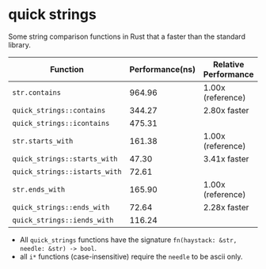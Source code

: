 # quick strings

Some string comparison functions in Rust that a faster than the standard library.

| Function                      | Performance(ns) | Relative Performance |
|-------------------------------|-----------------|----------------------|
| `str.contains`                | 964.96          | 1.00x (reference)    |
| `quick_strings::contains`     | 344.27          | 2.80x faster         |
| `quick_strings::icontains`    | 475.31          |                      |
| `str.starts_with`             | 161.38          | 1.00x (reference)    |
| `quick_strings::starts_with`  | 47.30           | 3.41x faster         |
| `quick_strings::istarts_with` | 72.61           |                      |
| `str.ends_with`               | 165.90          | 1.00x (reference)    |
| `quick_strings::ends_with`    | 72.64           | 2.28x faster         |
| `quick_strings::iends_with`   | 116.24          |                      |

* All `quick_strings` functions have the signature `fn(haystack: &str, needle: &str) -> bool`.
* all `i*` functions (case-insensitive) require the `needle` to be ascii only.
